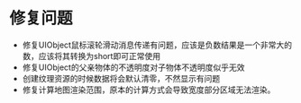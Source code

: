 # 修复问题

- 修复UIObject鼠标滚轮滑动消息传递有问题，应该是负数结果是一个非常大的数，应该将其转换为short即可正常使用
- 修复UIObject的父亲物体的不透明度对子物体不透明度似乎无效
- 创建纹理资源的时候数据将会默认清零，不然显示有问题
- 修复计算地图渲染范围，原本的计算方式会导致宽度部分区域无法渲染。